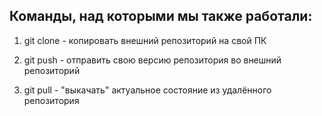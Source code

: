 ## Команды, над которыми мы также работали:  

1.  git clone - копировать внешний репозиторий на свой ПК  

2.  git push - отправить свою версию репозитория во внешний репозиторий  

3.  git pull - "выкачать" актуальное состояние из удалённого репозитория  


 
